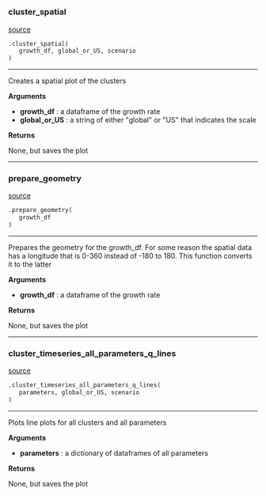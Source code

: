 #


### cluster_spatial
[source](https://github.com/allfed/Seaweed-Growth-Model/blob/master/src/plotting/plotter_grid.py/#L19)
```python
.cluster_spatial(
   growth_df, global_or_US, scenario
)
```

---
Creates a spatial plot of the clusters

**Arguments**

* **growth_df**  : a dataframe of the growth rate
* **global_or_US**  : a string of either "global" or "US" that indicates the scale


**Returns**

None, but saves the plot

----


### prepare_geometry
[source](https://github.com/allfed/Seaweed-Growth-Model/blob/master/src/plotting/plotter_grid.py/#L62)
```python
.prepare_geometry(
   growth_df
)
```

---
Prepares the geometry for the growth_df. For some reason the spatial data has
a longitude that is 0-360 instead of -180 to 180. This function converts it to
the latter

**Arguments**

* **growth_df**  : a dataframe of the growth rate


**Returns**

None, but saves the plot

----


### cluster_timeseries_all_parameters_q_lines
[source](https://github.com/allfed/Seaweed-Growth-Model/blob/master/src/plotting/plotter_grid.py/#L86)
```python
.cluster_timeseries_all_parameters_q_lines(
   parameters, global_or_US, scenario
)
```

---
Plots line plots for all clusters and all parameters

**Arguments**

* **parameters**  : a dictionary of dataframes of all parameters


**Returns**

None, but saves the plot
